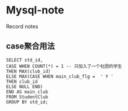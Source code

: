 # Mysql-note
Record notes

## case聚合用法
```mysql
SELECT std_id,
CASE WHEN COUNT(*) = 1 -- 只加入了一个社团的学生
THEN MAX(club_id)
ELSE MAX(CASE WHEN main_club_flg =  ' Y '
THEN club_id
ELSE NULL END)
END AS main_club
FROM StudentClub
GROUP BY std_id;
```
